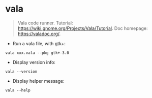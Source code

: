 # vala

> Vala code runner.
> Tutorial: <https://wiki.gnome.org/Projects/Vala/Tutorial>.
> Doc homepage: <https://valadoc.org/>.

- Run a vala file, with gtk+:

`vala xxx.vala --pkg gtk+-3.0`

- Display version info:

`vala --version`

- Display helper message:

`vala --help`
